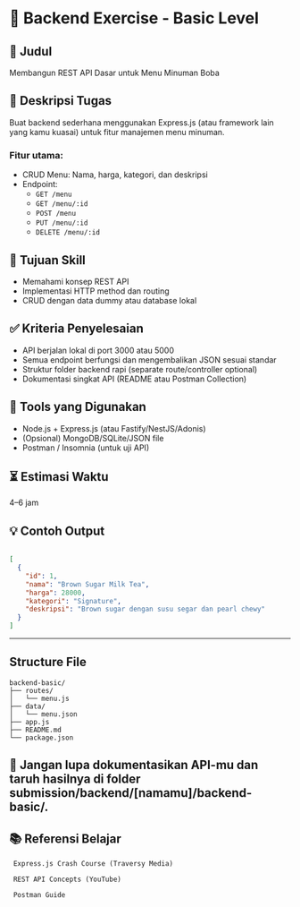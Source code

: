 # 🔰 Backend Exercise - Basic Level

## 🧾 Judul
Membangun REST API Dasar untuk Menu Minuman Boba

## 📌 Deskripsi Tugas
Buat backend sederhana menggunakan Express.js (atau framework lain yang kamu kuasai) untuk fitur manajemen menu minuman.

### Fitur utama:
- CRUD Menu: Nama, harga, kategori, dan deskripsi
- Endpoint:
  - `GET /menu`
  - `GET /menu/:id`
  - `POST /menu`
  - `PUT /menu/:id`
  - `DELETE /menu/:id`

## 🎯 Tujuan Skill
- Memahami konsep REST API
- Implementasi HTTP method dan routing
- CRUD dengan data dummy atau database lokal

## ✅ Kriteria Penyelesaian
- API berjalan lokal di port 3000 atau 5000
- Semua endpoint berfungsi dan mengembalikan JSON sesuai standar
- Struktur folder backend rapi (separate route/controller optional)
- Dokumentasi singkat API (README atau Postman Collection)

## 🧰 Tools yang Digunakan
- Node.js + Express.js (atau Fastify/NestJS/Adonis)
- (Opsional) MongoDB/SQLite/JSON file
- Postman / Insomnia (untuk uji API)

## ⏳ Estimasi Waktu
4–6 jam

## 💡 Contoh Output
```json // GET /menu

[
  {
    "id": 1,
    "nama": "Brown Sugar Milk Tea",
    "harga": 28000,
    "kategori": "Signature",
    "deskripsi": "Brown sugar dengan susu segar dan pearl chewy"
  }
]

```
---
## Structure File
    backend-basic/
    ├── routes/
    │   └── menu.js
    ├── data/
    │   └── menu.json
    ├── app.js
    ├── README.md
    └── package.json

📝 Jangan lupa dokumentasikan API-mu dan taruh hasilnya di folder submission/backend/[namamu]/backend-basic/.
---
## 📚 Referensi Belajar
     Express.js Crash Course (Traversy Media)

     REST API Concepts (YouTube)

     Postman Guide
